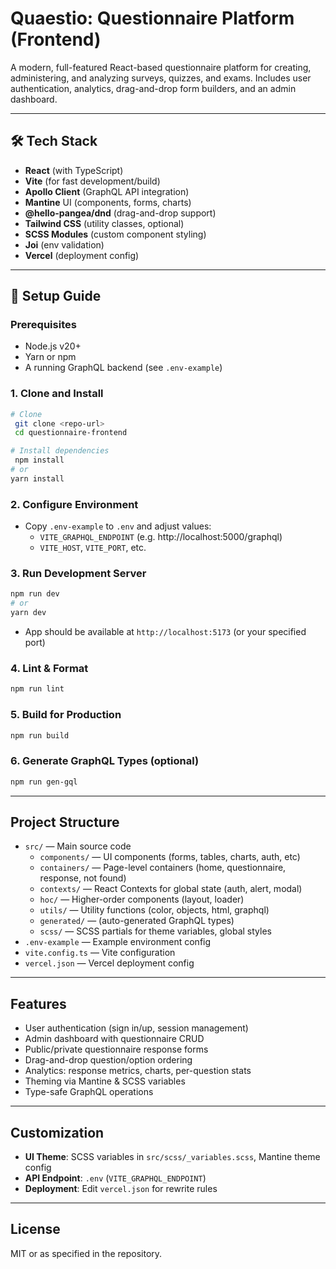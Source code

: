 # Quaestio: Questionnaire Platform (Frontend)

A modern, full-featured React-based questionnaire platform for creating, administering, and analyzing surveys, quizzes, and exams. Includes user authentication, analytics, drag-and-drop form builders, and an admin dashboard.

---

## 🛠️ Tech Stack

- **React** (with TypeScript)
- **Vite** (for fast development/build)
- **Apollo Client** (GraphQL API integration)
- **Mantine** UI (components, forms, charts)
- **@hello-pangea/dnd** (drag-and-drop support)
- **Tailwind CSS** (utility classes, optional)
- **SCSS Modules** (custom component styling)
- **Joi** (env validation)
- **Vercel** (deployment config)

---

## 🚀 Setup Guide

### Prerequisites
- Node.js v20+
- Yarn or npm
- A running GraphQL backend (see `.env-example`)

### 1. Clone and Install
```bash
# Clone
 git clone <repo-url>
 cd questionnaire-frontend

# Install dependencies
 npm install
# or
yarn install
```

### 2. Configure Environment
- Copy `.env-example` to `.env` and adjust values:
  - `VITE_GRAPHQL_ENDPOINT` (e.g. http://localhost:5000/graphql)
  - `VITE_HOST`, `VITE_PORT`, etc.

### 3. Run Development Server
```bash
npm run dev
# or
yarn dev
```
- App should be available at `http://localhost:5173` (or your specified port)

### 4. Lint & Format
```bash
npm run lint
```

### 5. Build for Production
```bash
npm run build
```

### 6. Generate GraphQL Types (optional)
```bash
npm run gen-gql
```

---

## Project Structure

- `src/` — Main source code
  - `components/` — UI components (forms, tables, charts, auth, etc)
  - `containers/` — Page-level containers (home, questionnaire, response, not found)
  - `contexts/` — React Contexts for global state (auth, alert, modal)
  - `hoc/` — Higher-order components (layout, loader)
  - `utils/` — Utility functions (color, objects, html, graphql)
  - `generated/` — (auto-generated GraphQL types)
  - `scss/` — SCSS partials for theme variables, global styles
- `.env-example` — Example environment config
- `vite.config.ts` — Vite configuration
- `vercel.json` — Vercel deployment config

---

## Features
- User authentication (sign in/up, session management)
- Admin dashboard with questionnaire CRUD
- Public/private questionnaire response forms
- Drag-and-drop question/option ordering
- Analytics: response metrics, charts, per-question stats
- Theming via Mantine & SCSS variables
- Type-safe GraphQL operations

---

## Customization
- **UI Theme**: SCSS variables in `src/scss/_variables.scss`, Mantine theme config
- **API Endpoint**: `.env` (`VITE_GRAPHQL_ENDPOINT`)
- **Deployment**: Edit `vercel.json` for rewrite rules

---

## License

MIT or as specified in the repository.
